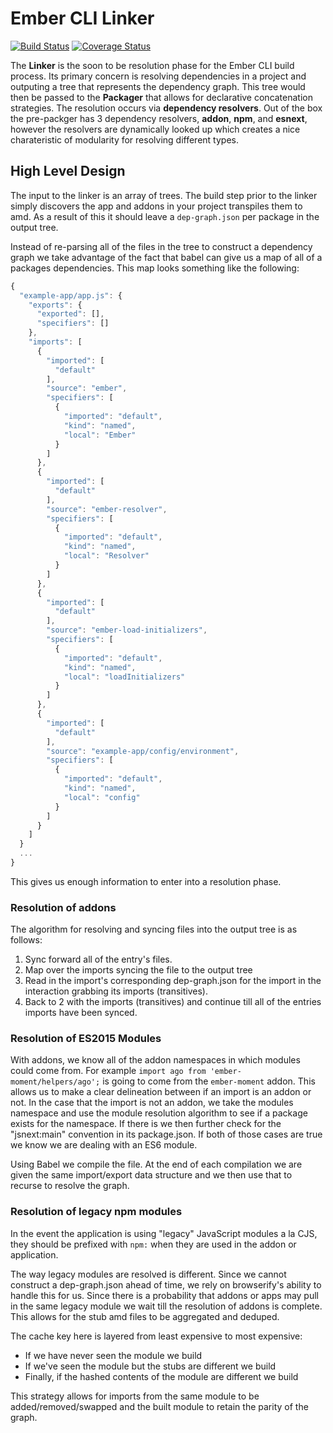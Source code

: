 # Ember CLI Linker

[![Build Status][travis-badge]][travis-badge-url] [![Coverage Status](https://coveralls.io/repos/chadhietala/ember-cli-linker/badge.svg?branch=coveralls)](https://coveralls.io/r/chadhietala/ember-cli-linker?branch=coveralls)

The __Linker__ is the soon to be resolution phase for the Ember CLI build
process. Its primary concern is resolving dependencies in a project and
outputing a tree that represents the dependency graph.  This tree would then be
passed to the __Packager__ that allows for declarative concatenation
strategies. The resolution occurs via __dependency resolvers__. Out of the box
the pre-packger has 3 dependency resolvers, __addon__, __npm__, and __esnext__,
however the resolvers are dynamically looked up which creates a nice
charateristic of modularity for resolving different types.

## High Level Design

The input to the linker is an array of trees. The build step prior to the
linker simply discovers the app and addons in your project transpiles them to
amd. As a result of this it should leave a `dep-graph.json` per package in the
output tree.

Instead of re-parsing all of the files in the tree to construct a dependency
graph we take advantage of the fact that babel can give us a map of all of a
packages dependencies.  This map looks something like the following:

```js
{
  "example-app/app.js": {
    "exports": {
      "exported": [],
      "specifiers": []
    },
    "imports": [
      {
        "imported": [
          "default"
        ],
        "source": "ember",
        "specifiers": [
          {
            "imported": "default",
            "kind": "named",
            "local": "Ember"
          }
        ]
      },
      {
        "imported": [
          "default"
        ],
        "source": "ember-resolver",
        "specifiers": [
          {
            "imported": "default",
            "kind": "named",
            "local": "Resolver"
          }
        ]
      },
      {
        "imported": [
          "default"
        ],
        "source": "ember-load-initializers",
        "specifiers": [
          {
            "imported": "default",
            "kind": "named",
            "local": "loadInitializers"
          }
        ]
      },
      {
        "imported": [
          "default"
        ],
        "source": "example-app/config/environment",
        "specifiers": [
          {
            "imported": "default",
            "kind": "named",
            "local": "config"
          }
        ]
      }
    ]
  }
  ...
}
```

This gives us enough information to enter into a resolution phase.

### Resolution of addons

The algorithm for resolving and syncing files into the output tree is as
follows:

1. Sync forward all of the entry's files.
2. Map over the imports syncing the file to the output tree
3. Read in the import's corresponding dep-graph.json for the import in the
   interaction grabbing its imports (transitives).
4. Back to 2 with the imports (transitives) and continue till all of the
   entries imports have been synced.

### Resolution of ES2015 Modules

With addons, we know all of the addon namespaces in which modules could come
from. For example `import ago from 'ember-moment/helpers/ago';` is going to
come from the `ember-moment` addon. This allows us to make a clear delineation
between if an import is an addon or not.  In the case that the import is not an
addon, we take the modules namespace and use the module resolution algorithm to
see if a package exists for the namespace.  If there is we then further check
for the "jsnext:main" convention in its package.json.  If both of those cases
are true we know we are dealing with an ES6 module.

Using Babel we compile the file. At the end of each compilation we are given
the same import/export data structure and we then use that to recurse to
resolve the graph.

### Resolution of legacy npm modules

In the event the application is using "legacy" JavaScript modules a la CJS,
they should be prefixed with `npm:` when they are used in the addon or
application.

The way legacy modules are resolved is different. Since we cannot construct a
dep-graph.json ahead of time, we rely on browserify's ability to handle this
for us. Since there is a probability that addons or apps may pull in the same
legacy module we wait till the resolution of addons is complete. This allows
for the stub amd files to be aggregated and deduped.

The cache key here is layered from least expensive to most expensive:

- If we have never seen the module we build
- If we've seen the module but the stubs are different we build
- Finally, if the hashed contents of the module are different we build

This strategy allows for imports from the same module to be
added/removed/swapped and the built module to retain the parity of the graph.

[travis-badge]: https://travis-ci.org/chadhietala/ember-cli-linker.svg?branch=master
[travis-badge-url]: https://travis-ci.org/chadhietala/ember-cli-linker
